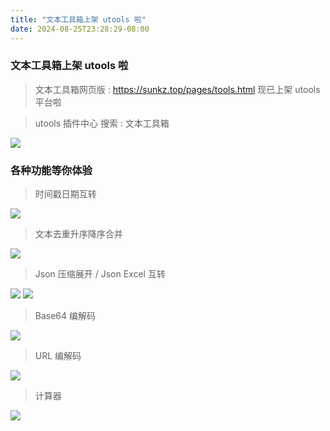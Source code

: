 ```yaml
---
title: "文本工具箱上架 utools 啦"
date: 2024-08-25T23:28:29-08:00
---
```


### 文本工具箱上架 utools 啦

> 文本工具箱网页版 : https://sunkz.top/pages/tools.html 现已上架 utools 平台啦

> utools 插件中心 搜索 : 文本工具箱

![](https://image-pub.guazistatic.com/qnbdp1066x2948e8846c7944ceb01fe17b321ea93f1725728109.png)

### 各种功能等你体验

> 时间戳日期互转

![](https://image-pub.guazistatic.com/qnbdp1066xb2764ac12dd4467f972f0388202560d01725728255.png)

> 文本去重升序降序合并

![](https://image-pub.guazistatic.com/qnbdp1066x0b2f8f788101474bb86ebed01ff7e3211725728323.png)

> Json 压缩展开 / Json Excel 互转

![](https://image-pub.guazistatic.com/qnbdp1066x9d5869a77bfa4cccbc1dd47367432acd1725728368.png)
![](https://image-pub.guazistatic.com/qnbdp1066xa2099ebf21b64a71b6601ed67ba25d331725728408.png)

> Base64 编解码

![](https://image-pub.guazistatic.com/qnbdp1066x1b7063ef771e47f580c7330c2092ed3f1725728438.png)

> URL 编解码

![](https://image-pub.guazistatic.com/qnbdp1066xf81527cef0bb408ca75f0151259221681725728483.png)

> 计算器

![](https://image-pub.guazistatic.com/qnbdp1066x862997c39bfe459aa3165ccac031eb7f1725728528.png)